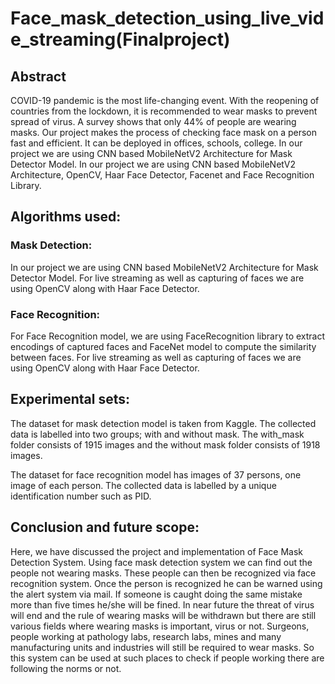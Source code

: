 # Face_mask_detection_using_live_vide_streaming(Finalproject)

## Abstract

COVID-19 pandemic is the most life-changing event. With the reopening of countries from the lockdown, 
it is recommended to wear masks to prevent spread of virus. A survey shows that only 44% of people are
wearing masks. Our project makes the process of checking face mask on a person fast and efficient. It 
can be deployed in offices, schools, college. In our project we are using CNN based MobileNetV2 Architecture
for Mask Detector Model. In our project we are using CNN based MobileNetV2 Architecture, OpenCV, Haar
Face Detector, Facenet and Face Recognition Library.





## Algorithms used:
### Mask Detection: 
In our project we are using CNN based MobileNetV2 Architecture for Mask Detector Model.
For live streaming as well as capturing of faces we are using OpenCV along with Haar Face Detector. 

### Face Recognition:
For Face Recognition model, we are using FaceRecognition library to extract encodings 
of captured faces and FaceNet model to compute the similarity between faces. For live streaming as well 
as capturing of faces we are using OpenCV along with Haar Face Detector. 



## Experimental sets:
The dataset for mask detection model is taken from Kaggle. The collected data is labelled into two groups;
with and without mask. The with_mask folder consists of 1915 images and the without mask folder consists of 1918 images.

The dataset for face recognition model has images of 37 persons, one image of each person. The collected
data is labelled by a unique identification number such as PID.





## Conclusion and future scope:
Here, we have discussed the project and implementation of Face Mask Detection System. Using face mask
detection system we can find out the people not wearing masks. These people can then be recognized via
face recognition system. Once the person is recognized he can be warned using the alert system via mail.
If someone is caught doing the same mistake more than five times he/she will be fined.
In near future the threat of virus will end and the rule of wearing masks will be withdrawn but there
are still various fields where wearing masks is important, virus or not. Surgeons, people working at 
pathology labs, research labs, mines and many manufacturing units and industries will still be required 
to wear masks. So this system can be used at such places to check if people working there are following
the norms or not.







